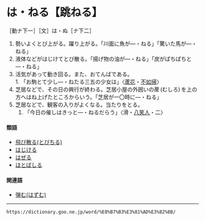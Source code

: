 # は・ねる【跳ねる】
［動ナ下一］［文］は・ぬ［ナ下二］

1.   勢いよくとび上がる。躍り上がる。「川面に魚が―・ねる」「驚いた馬が―・ねる」
2.   液体などがはじけてとび散る。「揚げ物の油が―・ねる」「炭がぱちぱちと―・ねる」
3.   活気があって動き回る。また、おてんばである。    
    1.  「お駒とて少し―・ねたる三五の少女は」〈[蘆花](https://dictionary.goo.ne.jp/word/person/%E5%BE%B3%E5%86%A8%E8%98%86%E8%8A%B1/#jn-158231)・[不如帰](https://dictionary.goo.ne.jp/word/%E3%81%BB%E3%81%A8%E3%81%A8%E3%81%8E%E3%81%99/#jn-204941)〉
4. 芝居などで、その日の興行が終わる。芝居小屋の外囲いの蓆 (むしろ) を上の方へはね上げたところからいう。「芝居が一〇時に―・ねる」
5. 芝居などで、観客の入りがよくなる。当たりをとる。    
    1.  「今日の催しはきっと―・ねるだらう」〈滑・[八笑人](https://dictionary.goo.ne.jp/word/%E8%8A%B1%E6%9A%A6%E5%85%AB%E7%AC%91%E4%BA%BA/#jn-178295)・二〉
        

#### 類語

-   [飛び散る(とびちる)](https://dictionary.goo.ne.jp/word/%E9%A3%9B%E6%95%A3%E3%82%8B/#jn-159954)
-   [はじける](https://dictionary.goo.ne.jp/word/%E5%BC%BE%E3%81%91%E3%82%8B/#jn-175931)
-   [はぜる](https://dictionary.goo.ne.jp/word/%E7%88%86%E3%81%9C%E3%82%8B/#jn-176472)
-   [ほとばしる](https://dictionary.goo.ne.jp/word/%E8%BF%B8%E3%82%8B_%28%E3%81%BB%E3%81%A8%E3%81%B0%E3%81%97%E3%82%8B%29/#jn-204950)

#### 関連語

-   [弾む(はずむ)](https://dictionary.goo.ne.jp/word/%E5%BC%BE%E3%82%80/#jn-176390)

---
`https://dictionary.goo.ne.jp/word/%E8%B7%B3%E3%81%AD%E3%82%8B/`